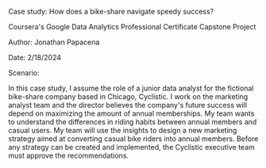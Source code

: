 Case study: How does a bike-share navigate speedy success?

Coursera's Google Data Analytics Professional Certificate Capstone Project

Author: Jonathan Papacena

Date: 2/18/2024

Scenario:

In this case study, I assume the role of a junior data analyst for the fictional bike-share company based in Chicago, Cyclistic. I work on the marketing analyst team and the director believes the company's future success will depend on maximizing the amount of annual memberships. My team wants to understand the differences in riding habits between annual members and casual users. My team will use the insights to design a new marketing strategy aimed at converting casual bike riders into annual members. Before any strategy can be created and implemented, the Cyclistic executive team must approve the recommendations.
